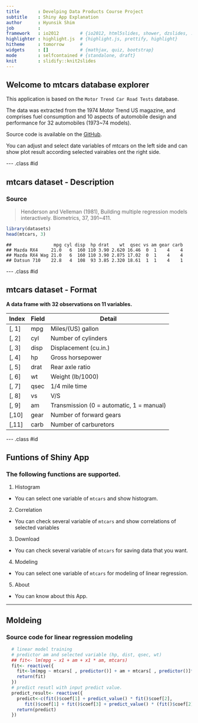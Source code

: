 ```yaml
---
title       : Develping Data Products Course Project 
subtitle    : Shiny App Explanation
author      : Hyunsik Shim
job         : 
framework   : io2012        # {io2012, html5slides, shower, dzslides, ...}
highlighter : highlight.js  # {highlight.js, prettify, highlight}
hitheme     : tomorrow      # 
widgets     : []            # {mathjax, quiz, bootstrap}
mode        : selfcontained # {standalone, draft}
knit        : slidify::knit2slides
---
```



## Welcome to mtcars database explorer

This application is based on the `Motor Trend Car Road Tests` database.

The data was extracted from the 1974 Motor Trend US magazine, and comprises fuel consumption and 10 aspects of automobile design and performance for 32 automobiles (1973~74 models).

Source code is available on the [GitHub](https://github.com/icshs1/Developing_Data_Products).

You can adjust and select date variables of mtcars on the left side and can show plot result according selected vairables ont the right side. 

--- .class #id 


## mtcars dataset - Description

### Source

> Henderson and Velleman (1981), Building multiple regression models interactively. Biometrics, 37, 391~411.


```r
library(datasets)
head(mtcars, 3)
```

```
##                mpg cyl disp  hp drat    wt  qsec vs am gear carb
## Mazda RX4     21.0   6  160 110 3.90 2.620 16.46  0  1    4    4
## Mazda RX4 Wag 21.0   6  160 110 3.90 2.875 17.02  0  1    4    4
## Datsun 710    22.8   4  108  93 3.85 2.320 18.61  1  1    4    1
```

--- .class #id 

## mtcars dataset - Format

**A data frame with 32 observations on 11 variables.**

| Index | Field | Detail |
------- | ----- | ------ |
| [, 1] | mpg | Miles/(US) gallon |
| [, 2]  | cyl | Number of cylinders |
| [, 3]  | disp | Displacement (cu.in.) |
| [, 4]  | hp | Gross horsepower |
| [, 5]	| drat | Rear axle ratio |
| [, 6]	| wt | Weight (lb/1000) |
| [, 7]	| qsec | 1/4 mile time |
| [, 8]	| vs | V/S |
| [, 9]	| am | Transmission (0 = automatic, 1 = manual) |
| [,10]	| gear | Number of forward gears |
| [,11]	| carb | Number of carburetors |

---  .class #id 

## Funtions of Shiny App

### The following functions are supported.

1. Histogram
  - You can select one variable of `mtcars` and show histogram.
2. Correlation
  - You can check several variable of `mtcars` and show correlations of selected variables
3. Download
  - You can check several variable of `mtcars` for saving data that you want.
4. Modeling
  - You can select one variable of `mtcars` for modeling of linear regression.
5. About
  - You can know about this App.

--- 

## Moldeing 

### Source code for linear regression modeling


```r
  # linear model training 
  # predictor am and selected variable (hp, dist, qsec, wt) 
  ## fit<- lm(mpg ~ x1 + am + x1 * am, mtcars) 
  fit<- reactive({ 
    fit<-lm(mpg ~ mtcars[ , predictor()] + am + mtcars[ , predictor()]* am, mtcars) 
    return(fit) 
  }) 
  # predict resutl with input predict value. 
  predict_result<- reactive({ 
    predict<-c(fit()$coef[1] + predict_value() * fit()$coef[2], 
       fit()$coef[1] + fit()$coef[3] + predict_value() * (fit()$coef[2] + fit()$coef[4])) 
    return(predict) 
  }) 
```



